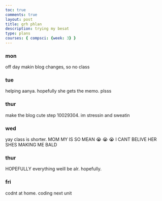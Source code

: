 ```yaml
---
toc: true
comments: true
layout: post
title: grh phlan
description: trying my besat
type: plans
courses: { compsci: {week: 3} }
---
```






### mon

off day makin blog changes, so no class

### tue

helping aanya. hopefully she gets the memo. plsss

### thur

make the blog cute step 10029304. im stressin and sweatin

### wed

yay class is shorter. MOM MY IS SO MEAN 	&#128557;	&#128557;	&#128557; I CANT BELIVE HER SHES MAKING ME BALD

### thur

HOPEFULLY everything weill be alr. hopefully.

### fri

codnt at home. coding next unit